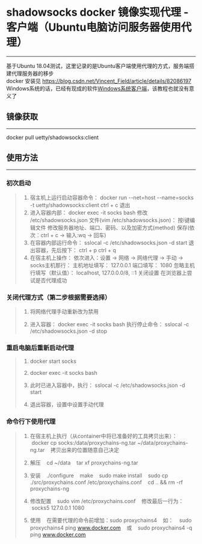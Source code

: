 # shadowsocks docker 镜像实现代理 - 客户端（Ubuntu电脑访问服务器使用代理）
-------------

基于Ubuntu 18.04测试，这里记录的是Ubuntu客户端使用代理的方式，服务端搭建代理服务器的移步  
docker 安装见 https://blog.csdn.net/Vincent_Field/article/details/82086197  
Windows系统的话，已经有现成的软件[Windows系统客户端](https://raw.githubusercontent.com/Uetty/uetty.github.io/master/blog/影梭Win.zip)，该教程也就没有意义了  


## 镜像获取
-------------

docker pull uetty/shadowsocks:client

## 使用方法
-------------
### 初次启动

> 1. 宿主机上运行启动容器命令：
>    docker run --net=host --name=socks -t uetty/shadowsocks:client
>    ctrl + c 退出
> 2. 进入容器内部：
>    docker exec -it socks bash
>    修改 /etc/shadowsocks.json 文件(vim /etc/shadowsocks.json)：
>    按i键编辑文件
>    修改服务器地址、端口、密码、以及加密方式(method)
>    保存(依次：ctrl + c  ->  输入:wq  ->  回车)
> 3. 在容器内部运行命令：
>    sslocal -c /etc/shadowsocks.json -d start
>    退出容器，先后按下：
>    ctrl + p     ctrl + q
> 4. 在宿主机上操作：
>    依次进入：设置 -> 网络 -> 网络代理 -> 手动 -> socks主机那行：
>    主机地址填写： 127.0.0.1 端口填写： 1080 忽略主机行填写（默认值）： localhost, 127.0.0.0/8, ::1
>    关闭设置
在浏览器上尝试是否代理成功

### 关闭代理方式（第二步根据需要选择）

> 1. 将网络代理手动重新改为禁用
> 
> 2. 进入容器：
>    docker exec -it socks bash
>    执行停止命令：
>    sslocal -c /etc/shadowsocks.json -d stop

### 重启电脑后重新启动代理

> 1. docker start socks
> 
> 2. docker exec -it socks bash
> 
> 3. 此时已进入容器中，执行：
>    sslocal -c /etc/shadowsocks.json -d start
> 
> 4. 退出容器，设置中设置手动代理

### 命令行下使用代理

> 1. 在宿主机上执行（从container中将已准备好的工具拷贝出来）：
>    docker cp socks:/data/proxychains-ng.tar ~/data/proxychains-ng.tar
>    拷贝出来的位置随意自己决定
> 
> 2. 解压
>    cd ~/data
>    tar xf proxychains-ng.tar
> 
> 3. 安装
>    ./configure
>    make
>    sudo make install
>    sudo cp ./src/proxychains.conf /etc/proxychains.conf
>    cd .. && rm -rf proxychains-ng
> 
> 4. 修改配置
>    sudo vim /etc/proxychains.conf
>    修改最后一行为：
>    socks5 127.0.0.1 1080
> 
> 5. 使用
>    在需要代理的命令前增加：sudo proxychains4
>    如：
>    sudo proxychains4 ping www.docker.com
>    或
>    sudo proxychains4 -q ping www.docker.com


